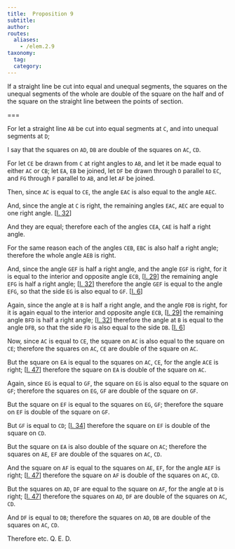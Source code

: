 ```yaml
---
title:  Proposition 9
subtitle: 
author:
routes:
  aliases:
    - /elem.2.9
taxonomy:
  tag:
  category:
---
```


If a straight line be cut into equal and unequal segments, the squares on the unequal segments of the whole are double of the square on the half and of the square on the straight line between the points of section.

===

For let a straight line `AB` be cut into equal segments at `C`, and into unequal segments at `D`;

I say that the squares on `AD`, `DB` are double of the squares on `AC`, `CD`. 

For let `CE` be drawn from `C` at right angles to `AB`, and let it be made equal to either `AC` or `CB`; let `EA`, `EB` be joined, let `DF` be drawn through `D` parallel to `EC`, and `FG` through `F` parallel to `AB`, and let `AF` be joined.

Then, since `AC` is equal to `CE`, <span class="center">the angle `EAC` is also equal to the angle `AEC`.</span>

And, since the angle at `C` is right, <span class="center">the remaining angles `EAC`, `AEC` are equal to one right angle. [<a href="/elem.1.32">I. 32</a>]</span>

And they are equal; <span class="center">therefore each of the angles `CEA`, `CAE` is half a right angle.</span>

For the same reason <span class="center">each of the angles `CEB`, `EBC` is also half a right angle; therefore the whole angle `AEB` is right.</span>

And, since the angle `GEF` is half a right angle, <pb n="393"/>and the angle `EGF` is right, for it is equal to the interior and opposite angle `ECB`, [<a href="/elem.1.29">I. 29</a>] <span class="center">the remaining angle `EFG` is half a right angle; [<a href="/elem.1.32">I. 32</a>] therefore the angle `GEF` is equal to the angle `EFG`, so that the side `EG` is also equal to `GF`. [<a href="/elem.1.6">I. 6</a>]</span>

Again, since the angle at `B` is half a right angle, and the angle `FDB` is right, for it is again equal to the interior and opposite angle `ECB`, [<a href="/elem.1.29">I. 29</a>] <span class="center">the remaining angle `BFD` is half a right angle; [<a href="/elem.1.32">I. 32</a>] therefore the angle at `B` is equal to the angle `DFB`, so that the side `FD` is also equal to the side `DB`. [<a href="/elem.1.6">I. 6</a>]</span>

Now, since `AC` is equal to `CE`, <span class="center">the square on `AC` is also equal to the square on `CE`; therefore the squares on `AC`, `CE` are double of the square on `AC`.</span>

But the square on `EA` is equal to the squares on `AC`, `CE`, for the angle `ACE` is right; [<a href="/elem.1.47">I. 47</a>] <span class="center">therefore the square on `EA` is double of the square on `AC`.</span>

Again, since `EG` is equal to `GF`, <span class="center">the square on `EG` is also equal to the square on `GF`; therefore the squares on `EG`, `GF` are double of the square on `GF`.</span>

But the square on `EF` is equal to the squares on `EG`, `GF`; <span class="center">therefore the square on `EF` is double of the square on `GF`.</span>

But `GF` is equal to `CD`; [<a href="/elem.1.34">I. 34</a>] therefore the square on `EF` is double of the square on `CD`.

But the square on `EA` is also double of the square on `AC`; <span class="center">therefore the squares on `AE`, `EF` are double of the squares on `AC`, `CD`.</span>

And the square on `AF` is equal to the squares on `AE`, `EF`, for the angle `AEF` is right; [<a href="/elem.1.47">I. 47</a>] therefore the square on `AF` is double of the squares on `AC`, `CD`.

But the squares on `AD`, `DF` are equal to the square on `AF`, for the angle at `D` is right; [<a href="/elem.1.47">I. 47</a>] therefore the squares on `AD`, `DF` are double of the squares on `AC`, `CD`. <pb n="394"/>

And `DF` is equal to `DB`; therefore the squares on `AD`, `DB` are double of the squares on `AC`, `CD`.

Therefore etc. Q. E. D.
